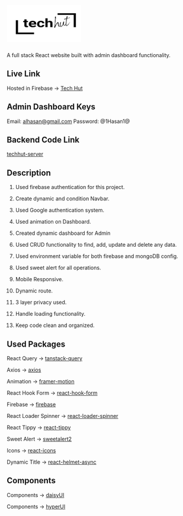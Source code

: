 # <img src="/src/assets/techhut-logo.png" alt="logo" width="200" height="100">

A full stack React website built with admin dashboard functionality.

## Live Link

Hosted in Firebase -> [Tech Hut](https://techhut-8c28a.web.app)

## Admin Dashboard Keys

Email: alhasan@gmail.com
Password: @1Hasan1@

## Backend Code Link

[techhut-server](https://github.com/mashudalhasan/techhut-server)

## Description

1. Used firebase authentication for this project.

2. Create dynamic and condition Navbar.

3. Used Google authentication system.

4. Used animation on Dashboard.

5. Created dynamic dashboard for Admin

6. Used CRUD functionality to find, add, update and delete any data.

7. Used environment variable for both firebase and mongoDB config.

8. Used sweet alert for all operations.

9. Mobile Responsive.

10. Dynamic route.

11. 3 layer privacy used.

12. Handle loading functionality.

13. Keep code clean and organized.

## Used Packages

React Query -> [tanstack-query](https://tanstack.com/query/latest)

Axios -> [axios](https://axios-http.com/docs/intro)

Animation -> [framer-motion](https://www.framer.com/motion/)

React Hook Form -> [react-hook-form](https://react-hook-form.com/)

Firebase -> [firebase](https://firebase.google.com/)

React Loader Spinner -> [react-loader-spinner](https://mhnpd.github.io/react-loader-spinner/)

React Tippy -> [react-tippy](https://github.com/tvkhoa/react-tippy)

Sweet Alert -> [sweetalert2](https://sweetalert2.github.io/)

Icons -> [react-icons](https://react-icons.github.io/react-icons)

Dynamic Title -> [react-helmet-async](https://www.npmjs.com/package/react-helmet-async)

## Components

Components -> [daisyUI](https://daisyui.com/)

Components -> [hyperUI](https://www.hyperui.dev/)
